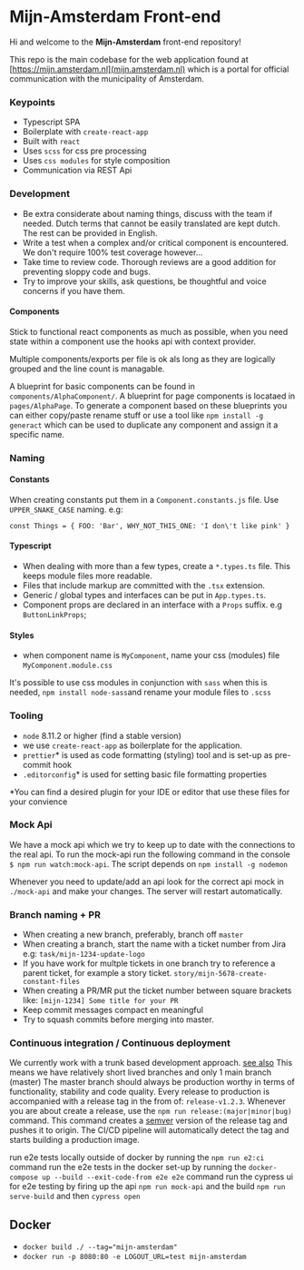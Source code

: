 # Mijn-Amsterdam Front-end

Hi and welcome to the **Mijn-Amsterdam** front-end repository!

This repo is the main codebase for the web application found at [https://mijn.amsterdam.nl](mijn.amsterdam.nl) which
is a portal for official communication with the municipality of Amsterdam.

### Keypoints

- Typescript SPA
- Boilerplate with `create-react-app`
- Built with `react`
- Uses `scss` for css pre processing
- Uses `css modules` for style composition
- Communication via REST Api

### Development

- Be extra considerate about naming things, discuss with the team if needed. Dutch terms that cannot be easily translated are kept dutch. The rest can be provided in English.
- Write a test when a complex and/or critical component is encountered. We don't require 100% test coverage however...
- Take time to review code. Thorough reviews are a good addition for preventing sloppy code and bugs.
- Try to improve your skills, ask questions, be thoughtful and voice concerns if you have them.

#### Components

Stick to functional react components as much as possible, when you need state within a component
use the hooks api with context provider.

Multiple components/exports per file is ok als long as they are logically grouped and the line count is managable.

A blueprint for basic components can be found in `components/AlphaComponent/`. A blueprint for page components is locataed in `pages/AlphaPage`.
To generate a component based on these blueprints you can either copy/paste rename stuff or use a tool like `npm install -g generact` which can
be used to duplicate any component and assign it a specific name.

### Naming

#### Constants

When creating constants put them in a `Component.constants.js` file. Use `UPPER_SNAKE_CASE` naming. e.g:

```
const Things = { FOO: 'Bar', WHY_NOT_THIS_ONE: 'I don\'t like pink' }
```

#### Typescript

- When dealing with more than a few types, create a `*.types.ts` file. This keeps module files more readable.
- Files that include markup are committed with the `.tsx` extension.
- Generic / global types and interfaces can be put in `App.types.ts`.
- Component props are declared in an interface with a `Props` suffix. e.g `ButtonLinkProps`;

#### Styles

- when component name is `MyComponent`, name your css (modules) file `MyComponent.module.css`

It's possible to use css modules in conjunction with `sass` when this is needed, `npm install node-sass`and
rename your module files to `.scss`

### Tooling

- `node` 8.11.2 or higher (find a stable version)
- we use `create-react-app` as boilerplate for the application.
- `prettier`\* is used as code formatting (styling) tool and is set-up as pre-commit hook
- `.editorconfig`\* is used for setting basic file formatting properties

\*You can find a desired plugin for your IDE or editor that use these files for your convience

### Mock Api

We have a mock api which we try to keep up to date with the connections to the real api.
To run the mock-api run the following command in the console `$ npm run watch:mock-api`. The script depends on `npm install -g nodemon`

Whenever you need to update/add an api look for the correct api mock in `./mock-api` and make your changes.
The server will restart automatically.

### Branch naming + PR

- When creating a new branch, preferably, branch off `master`
- When creating a branch, start the name with a ticket number from Jira e.g: `task/mijn-1234-update-logo`
- If you have work for multple tickets in one branch try to reference a parent ticket, for example a story ticket. `story/mijn-5678-create-constant-files`
- When creating a PR/MR put the ticket number between square brackets like: `[mijn-1234] Some title for your PR`
- Keep commit messages compact en meaningful
- Try to squash commits before merging into master.

### Continuous integration / Continuous deployment

We currently work with a trunk based development approach. [see also](https://trunkbaseddevelopment.com) This means we have relatively short lived branches and only 1 main branch (master)
The master branch should always be production worthy in terms of functionality, stability and code quality.
Every release to production is accompanied with a release tag in the from of: `release-v1.2.3`. Whenever you are about create a release, use the `npm run release:(major|minor|bug)` command. This command
creates a [semver](https://semver.org/) version of the release tag and pushes it to origin. The CI/CD pipeline will automatically detect the tag and starts building a production image.

run e2e tests locally outside of docker by running the `npm run e2:ci` command
run the e2e tests in the docker set-up by running the `docker-compose up --build --exit-code-from e2e e2e` command
run the cypress ui for e2e testing by firing up the api `npm run mock-api` and the build `npm run serve-build` and then `cypress open`

## Docker

- `docker build ./ --tag="mijn-amsterdam"`
- `docker run -p 8080:80 -e LOGOUT_URL=test mijn-amsterdam`
